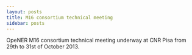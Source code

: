 ```yaml
---
layout: posts
title: M16 consortium technical meeting
sidebar: posts
---
```


OpeNER M16 consortium technical meeting underway at CNR Pisa from 29th to 31st of October 2013.